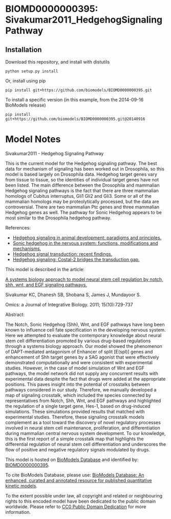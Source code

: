 # BIOMD0000000395: Sivakumar2011_HedgehogSignalingPathway

## Installation

Download this repository, and install with distutils

`python setup.py install`

Or, install using pip

`pip install git+https://github.com/biomodels/BIOMD0000000395.git`

To install a specific version (in this example, from the 2014-09-16 BioModels release)

`pip install git+https://github.com/biomodels/BIOMD0000000395.git@20140916`


# Model Notes


Sivakumar2011 - Hedgehog Signaling Pathway

This is the current model for the Hedgehog signaling pathway. The best data
for mechanism of signaling has been worked out in Drosophila, so this model is
based largely on Drosophila data. Hedgehog target genes vary from tissue to
tissue, so the identities of individual target genes have not been listed. The
main difference between the Drosophila and mammalian Hedgehog signaling
pathways is the fact that there are three mammalian homologs of Cubitus
interruptus, Gli1 Gli2 and Gli3. Some or all of the mammalian homologs may be
proteolytically processed, but the data are controversial. There are two
mammalian Ptc genes and three mammalian Hedgehog genes as well. The pathway
for Sonic Hedgehog appears to be most similar to the Drosophila hedgehog
pathway.

References:

  * [Hedgehog signaling in animal development: paradigms and principles.](http://identifiers.org/pubmed/11731473)
  * [Sonic hedgehog in the nervous system: functions, modifications and mechanisms.](http://identifiers.org/pubmed/11861165)
  * [Hedgehog signal transduction: recent findings.](http://identifiers.org/pubmed/12200154)
  * [Hedgehog signaling: Costal-2 bridges the transduction gap.](http://identifiers.org/pubmed/14738752)

This model is described in the article:

[A systems biology approach to model neural stem cell regulation by notch,
shh, wnt, and EGF signaling pathways.](http://identifiers.org/pubmed/21978399)

Sivakumar KC, Dhanesh SB, Shobana S, James J, Mundayoor S.

Omics: a Journal of Integrative Biology. 2011; 15(10):729-737

Abstract:

The Notch, Sonic Hedgehog (Shh), Wnt, and EGF pathways have long been known to
influence cell fate specification in the developing nervous system. Here we
attempted to evaluate the contemporary knowledge about neural stem cell
differentiation promoted by various drug-based regulations through a systems
biology approach. Our model showed the phenomenon of DAPT-mediated antagonism
of Enhancer of split [E(spl)] genes and enhancement of Shh target genes by a
SAG agonist that were effectively demonstrated computationally and were
consistent with experimental studies. However, in the case of model simulation
of Wnt and EGF pathways, the model network did not supply any concurrent
results with experimental data despite the fact that drugs were added at the
appropriate positions. This paves insight into the potential of crosstalks
between pathways considered in our study. Therefore, we manually developed a
map of signaling crosstalk, which included the species connected by
representatives from Notch, Shh, Wnt, and EGF pathways and highlighted the
regulation of a single target gene, Hes-1, based on drug-induced simulations.
These simulations provided results that matched with experimental studies.
Therefore, these signaling crosstalk models complement as a tool toward the
discovery of novel regulatory processes involved in neural stem cell
maintenance, proliferation, and differentiation during mammalian central
nervous system development. To our knowledge, this is the first report of a
simple crosstalk map that highlights the differential regulation of neural
stem cell differentiation and underscores the flow of positive and negative
regulatory signals modulated by drugs.

This model is hosted on [BioModels Database](http://www.ebi.ac.uk/biomodels/)
and identified by:
[BIOMD0000000395](http://identifiers.org/biomodels.db/BIOMD0000000395).

To cite BioModels Database, please use: [BioModels Database: An enhanced,
curated and annotated resource for published quantitative kinetic
models](http://identifiers.org/pubmed/20587024).

To the extent possible under law, all copyright and related or neighbouring
rights to this encoded model have been dedicated to the public domain
worldwide. Please refer to [CC0 Public Domain
Dedication](http://creativecommons.org/publicdomain/zero/1.0/) for more
information.


